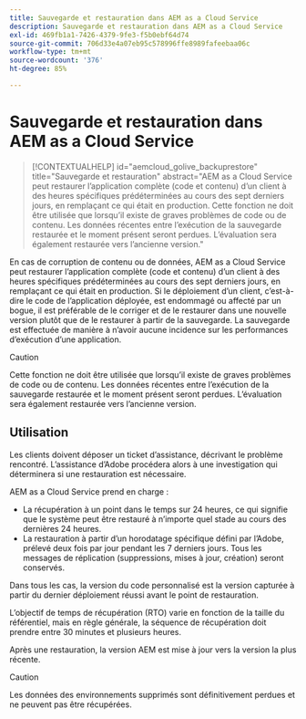 ```yaml
---
title: Sauvegarde et restauration dans AEM as a Cloud Service
description: Sauvegarde et restauration dans AEM as a Cloud Service
exl-id: 469fb1a1-7426-4379-9fe3-f5b0ebf64d74
source-git-commit: 706d33e4a07eb95c578996ffe8989fafeebaa06c
workflow-type: tm+mt
source-wordcount: '376'
ht-degree: 85%

---
```


# Sauvegarde et restauration dans AEM as a Cloud Service

>[!CONTEXTUALHELP]
>id="aemcloud_golive_backuprestore"
>title="Sauvegarde et restauration"
>abstract="AEM as a Cloud Service peut restaurer l’application complète (code et contenu) d’un client à des heures spécifiques prédéterminées au cours des sept derniers jours, en remplaçant ce qui était en production. Cette fonction ne doit être utilisée que lorsqu’il existe de graves problèmes de code ou de contenu. Les données récentes entre l’exécution de la sauvegarde restaurée et le moment présent seront perdues. L’évaluation sera également restaurée vers l’ancienne version."

En cas de corruption de contenu ou de données, AEM as a Cloud Service peut restaurer l’application complète (code et contenu) d’un client à des heures spécifiques prédéterminées au cours des sept derniers jours, en remplaçant ce qui était en production.
Si le déploiement d’un client, c’est-à-dire le code de l’application déployée, est endommagé ou affecté par un bogue, il est préférable de le corriger et de le restaurer dans une nouvelle version plutôt que de le restaurer à partir de la sauvegarde. La sauvegarde est effectuée de manière à n’avoir aucune incidence sur les performances d’exécution d’une application.

>[!CAUTION]
>
>Cette fonction ne doit être utilisée que lorsqu’il existe de graves problèmes de code ou de contenu. Les données récentes entre l’exécution de la sauvegarde restaurée et le moment présent seront perdues. L’évaluation sera également restaurée vers l’ancienne version.

## Utilisation

Les clients doivent déposer un ticket d’assistance, décrivant le problème rencontré. L’assistance d’Adobe procédera alors à une investigation qui déterminera si une restauration est nécessaire.

AEM as a Cloud Service prend en charge :

* La récupération à un point dans le temps sur 24 heures, ce qui signifie que le système peut être restauré à n’importe quel stade au cours des dernières 24 heures.
* La restauration à partir d’un horodatage spécifique défini par l’Adobe, prélevé deux fois par jour pendant les 7 derniers jours.  Tous les messages de réplication (suppressions, mises à jour, création) seront conservés.

Dans tous les cas, la version du code personnalisé est la version capturée à partir du dernier déploiement réussi avant le point de restauration.

L’objectif de temps de récupération (RTO) varie en fonction de la taille du référentiel, mais en règle générale, la séquence de récupération doit prendre entre 30 minutes et plusieurs heures.

Après une restauration, la version AEM est mise à jour vers la version la plus récente.

>[!CAUTION]
>
>Les données des environnements supprimés sont définitivement perdues et ne peuvent pas être récupérées.
